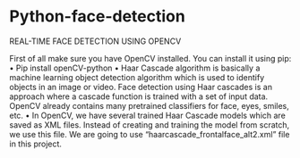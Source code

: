 # Python-face-detection

REAL-TIME FACE DETECTION USING OPENCV

First of all make sure you have OpenCV installed. 
You can install it using pip: 
•	Pip install openCV-python
•	Haar Cascade algorithm is basically a machine learning object detection algorithm which is used to identify objects in an image or video. Face detection using Haar cascades is an approach where a cascade function is trained with a set of input data. OpenCV already contains many pretrained classifiers for face, eyes, smiles, etc.
•	In OpenCV, we have several trained Haar Cascade models which are saved as XML files. Instead of creating and training the model from scratch, we use this file. We are going to use “haarcascade_frontalface_alt2.xml” file in this project.

